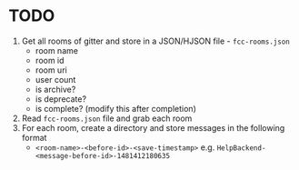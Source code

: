 # TODO

1. Get all rooms of gitter and store in a JSON/HJSON file - `fcc-rooms.json`
	- room name
	- room id
	- room uri
	- user count
	- is archive?
	- is deprecate?
	- is complete? (modify this after completion)
2. Read `fcc-rooms.json` file and grab each room
3. For each room, create a directory and store messages in the following format
	- `<room-name>-<before-id>-<save-timestamp>` e.g. `HelpBackend-<message-before-id>-1481412180635`